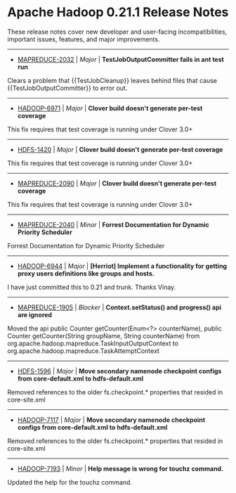 
<!---
# Licensed to the Apache Software Foundation (ASF) under one
# or more contributor license agreements.  See the NOTICE file
# distributed with this work for additional information
# regarding copyright ownership.  The ASF licenses this file
# to you under the Apache License, Version 2.0 (the
# "License"); you may not use this file except in compliance
# with the License.  You may obtain a copy of the License at
#
#     http://www.apache.org/licenses/LICENSE-2.0
#
# Unless required by applicable law or agreed to in writing, software
# distributed under the License is distributed on an "AS IS" BASIS,
# WITHOUT WARRANTIES OR CONDITIONS OF ANY KIND, either express or implied.
# See the License for the specific language governing permissions and
# limitations under the License.
-->
# Apache Hadoop  0.21.1 Release Notes

These release notes cover new developer and user-facing incompatibilities, important issues, features, and major improvements.


---

* [MAPREDUCE-2032](https://issues.apache.org/jira/browse/MAPREDUCE-2032) | *Major* | **TestJobOutputCommitter fails in ant test run**

Clears a problem that {{TestJobCleanup}} leaves behind files that cause {{TestJobOutputCommitter}} to error out.


---

* [HADOOP-6971](https://issues.apache.org/jira/browse/HADOOP-6971) | *Major* | **Clover build doesn\'t generate per-test coverage**

This fix requires that test coverage is running under Clover 3.0+


---

* [HDFS-1420](https://issues.apache.org/jira/browse/HDFS-1420) | *Major* | **Clover build doesn\'t generate per-test coverage**

This fix requires that test coverage is running under Clover 3.0+


---

* [MAPREDUCE-2090](https://issues.apache.org/jira/browse/MAPREDUCE-2090) | *Major* | **Clover build doesn\'t generate per-test coverage**

This fix requires that test coverage is running under Clover 3.0+


---

* [MAPREDUCE-2040](https://issues.apache.org/jira/browse/MAPREDUCE-2040) | *Minor* | **Forrest Documentation for Dynamic Priority Scheduler**

Forrest Documentation for Dynamic Priority Scheduler


---

* [HADOOP-6944](https://issues.apache.org/jira/browse/HADOOP-6944) | *Major* | **[Herriot] Implement a functionality for getting proxy users definitions like groups and hosts.**

I have just committed this to 0.21 and trunk. Thanks Vinay.


---

* [MAPREDUCE-1905](https://issues.apache.org/jira/browse/MAPREDUCE-1905) | *Blocker* | **Context.setStatus() and progress() api are ignored**

Moved the api public Counter getCounter(Enum\<?\> counterName), public Counter getCounter(String groupName, String counterName) from org.apache.hadoop.mapreduce.TaskInputOutputContext to org.apache.hadoop.mapreduce.TaskAttemptContext


---

* [HDFS-1596](https://issues.apache.org/jira/browse/HDFS-1596) | *Major* | **Move secondary namenode checkpoint configs from core-default.xml to hdfs-default.xml**

Removed references to the older fs.checkpoint.\* properties that resided in core-site.xml


---

* [HADOOP-7117](https://issues.apache.org/jira/browse/HADOOP-7117) | *Major* | **Move secondary namenode checkpoint configs from core-default.xml to hdfs-default.xml**

Removed references to the older fs.checkpoint.\* properties that resided in core-site.xml


---

* [HADOOP-7193](https://issues.apache.org/jira/browse/HADOOP-7193) | *Minor* | **Help message is wrong for touchz command.**

Updated the help for the touchz command.



